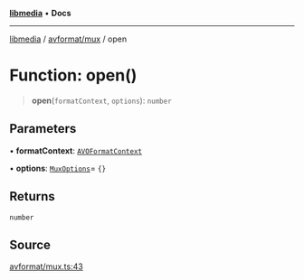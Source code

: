 [**libmedia**](../../../README.md) • **Docs**

***

[libmedia](../../../README.md) / [avformat/mux](../README.md) / open

# Function: open()

> **open**(`formatContext`, `options`): `number`

## Parameters

• **formatContext**: [`AVOFormatContext`](../../AVformatContext/interfaces/AVOFormatContext.md)

• **options**: [`MuxOptions`](../type-aliases/MuxOptions.md)= `{}`

## Returns

`number`

## Source

[avformat/mux.ts:43](https://github.com/zhaohappy/libmedia/blob/b4bb608d2b1c00d036d73fc8d222b1a97be53694/src/avformat/mux.ts#L43)
